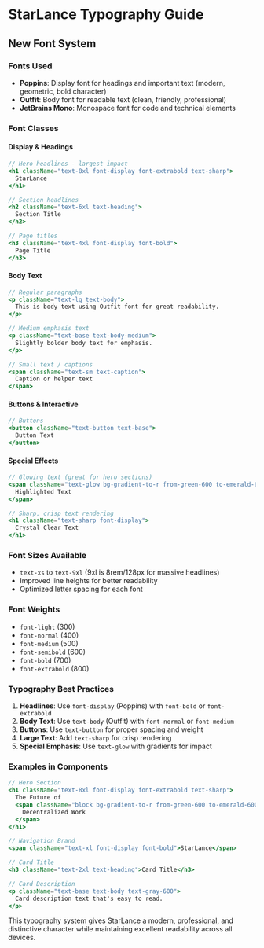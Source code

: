 # StarLance Typography Guide

## New Font System

### Fonts Used
- **Poppins**: Display font for headings and important text (modern, geometric, bold character)
- **Outfit**: Body font for readable text (clean, friendly, professional)
- **JetBrains Mono**: Monospace font for code and technical elements

### Font Classes

#### Display & Headings
```jsx
// Hero headlines - largest impact
<h1 className="text-8xl font-display font-extrabold text-sharp">
  StarLance
</h1>

// Section headlines
<h2 className="text-6xl text-heading">
  Section Title
</h2>

// Page titles
<h3 className="text-4xl font-display font-bold">
  Page Title
</h3>
```

#### Body Text
```jsx
// Regular paragraphs
<p className="text-lg text-body">
  This is body text using Outfit font for great readability.
</p>

// Medium emphasis text
<p className="text-base text-body-medium">
  Slightly bolder body text for emphasis.
</p>

// Small text / captions
<span className="text-sm text-caption">
  Caption or helper text
</span>
```

#### Buttons & Interactive
```jsx
// Buttons
<button className="text-button text-base">
  Button Text
</button>
```

#### Special Effects
```jsx
// Glowing text (great for hero sections)
<span className="text-glow bg-gradient-to-r from-green-600 to-emerald-600 bg-clip-text text-transparent">
  Highlighted Text
</span>

// Sharp, crisp text rendering
<h1 className="text-sharp font-display">
  Crystal Clear Text
</h1>
```

### Font Sizes Available
- `text-xs` to `text-9xl` (9xl is 8rem/128px for massive headlines)
- Improved line heights for better readability
- Optimized letter spacing for each font

### Font Weights
- `font-light` (300)
- `font-normal` (400) 
- `font-medium` (500)
- `font-semibold` (600)
- `font-bold` (700)
- `font-extrabold` (800)

### Typography Best Practices

1. **Headlines**: Use `font-display` (Poppins) with `font-bold` or `font-extrabold`
2. **Body Text**: Use `text-body` (Outfit) with `font-normal` or `font-medium`
3. **Buttons**: Use `text-button` for proper spacing and weight
4. **Large Text**: Add `text-sharp` for crisp rendering
5. **Special Emphasis**: Use `text-glow` with gradients for impact

### Examples in Components

```jsx
// Hero Section
<h1 className="text-8xl font-display font-extrabold text-sharp">
  The Future of
  <span className="block bg-gradient-to-r from-green-600 to-emerald-600 bg-clip-text text-transparent text-glow">
    Decentralized Work
  </span>
</h1>

// Navigation Brand
<span className="text-xl font-display font-bold">StarLance</span>

// Card Title
<h3 className="text-2xl text-heading">Card Title</h3>

// Card Description
<p className="text-base text-body text-gray-600">
  Card description text that's easy to read.
</p>
```

This typography system gives StarLance a modern, professional, and distinctive character while maintaining excellent readability across all devices.



